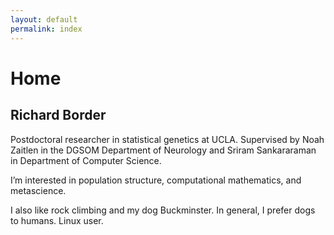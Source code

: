 ```yaml
---
layout: default
permalink: index
---
```



# Home

## Richard Border

Postdoctoral researcher in statistical genetics at UCLA. Supervised by Noah Zaitlen in the DGSOM Department of Neurology and Sriram Sankararaman in Department of Computer Science.

I’m interested in population structure, computational mathematics, and metascience.

I also like rock climbing and my dog Buckminster. In general, I prefer dogs to humans. Linux user.
